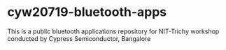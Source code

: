 # cyw20719-bluetooth-apps
This is a public bluetooth applications repository for NIT-Trichy workshop conducted by Cypress Semiconductor, Bangalore
